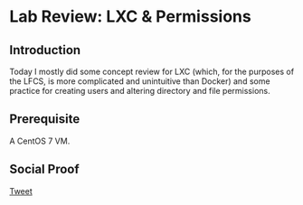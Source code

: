 
# Lab Review: LXC & Permissions

## Introduction

Today I mostly did some concept review for LXC (which, for the purposes of the LFCS, is more complicated and unintuitive than Docker) and some practice for creating users and altering directory and file permissions.

## Prerequisite

A CentOS 7 VM.

## Social Proof

[Tweet](https://twitter.com/lrnallday/status/1314760538644197376)
